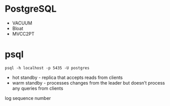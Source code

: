 # PostgreSQL

- VACUUM
- Bloat
- MVCC2PT

# psql
```
psql -h localhost -p 5435 -U postgres
```

- hot standby - replica that accepts reads from clients
- warm standby - processes changes from the leader but doesn’t process any queries from clients

log sequence number
